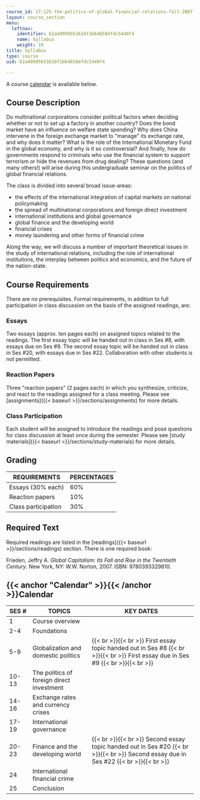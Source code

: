 ```yaml
---
course_id: 17-125-the-politics-of-global-financial-relations-fall-2007
layout: course_section
menu:
  leftnav:
    identifier: 62a48995b5161bf1b646504fdc5440f4
    name: Syllabus
    weight: 10
title: Syllabus
type: course
uid: 62a48995b5161bf1b646504fdc5440f4

---
```


A course [calendar](#Calendar) is available below.

Course Description
------------------

Do multinational corporations consider political factors when deciding whether or not to set up a factory in another country? Does the bond market have an influence on welfare state spending? Why does China intervene in the foreign exchange market to "manage" its exchange rate, and why does it matter? What is the role of the International Monetary Fund in the global economy, and why is it so controversial? And finally, how do governments respond to criminals who use the financial system to support terrorism or hide the revenues from drug dealing? These questions (and many others!) will arise during this undergraduate seminar on the politics of global financial relations.

The class is divided into several broad issue-areas:

*   the effects of the international integration of capital markets on national policymaking
*   the spread of multinational corporations and foreign direct investment
*   international institutions and global governance
*   global finance and the developing world
*   financial crises
*   money laundering and other forms of financial crime

Along the way, we will discuss a number of important theoretical issues in the study of international relations, including the role of international institutions, the interplay between politics and economics, and the future of the nation-state.

Course Requirements
-------------------

There are no prerequisites. Formal requirements, in addition to full participation in class discussion on the basis of the assigned readings, are:

### Essays

Two essays (approx. ten pages each) on assigned topics related to the readings. The first essay topic will be handed out in class in Ses #8, with essays due on Ses #9. The second essay topic will be handed out in class in Ses #20, with essays due in Ses #22. Collaboration with other students is not permitted.

### Reaction Papers

Three "reaction papers" (2 pages each) in which you synthesize, criticize, and react to the readings assigned for a class meeting. Please see [assignments]({{< baseurl >}}/sections/assignments) for more details.

### Class Participation

Each student will be assigned to introduce the readings and pose questions for class discussion at least once during the semester. Please see [study materials]({{< baseurl >}}/sections/study-materials) for more details.

Grading
-------

| REQUIREMENTS | PERCENTAGES |
| --- | --- |
| Essays (30% each) | 60% |
| Reaction papers | 10% |
| Class participation | 30% 

Required Text
-------------

Required readings are listed in the [readings]({{< baseurl >}}/sections/readings) section. There is one required book:

Frieden, Jeffry A. _Global Capitalism: Its Fall and Rise in the Twentieth Century_. New York, NY: W.W. Norton, 2007. ISBN: 9780393329810.

{{< anchor "Calendar" >}}{{< /anchor >}}Calendar
------------------------------------------------

| SES # | TOPICS | KEY DATES |
| --- | --- | --- |
| 1 | Course overview | &nbsp; |
| 2-4 | Foundations | &nbsp; |
| 5-9 | Globalization and domestic politics |  {{< br >}}{{< br >}} First essay topic handed out in Ses #8 {{< br >}}{{< br >}} First essay due in Ses #9 {{< br >}}{{< br >}}  |
| 10-13 | The politics of foreign direct investment | &nbsp; |
| 14-16 | Exchange rates and currency crises | &nbsp; |
| 17-19 | International governance | &nbsp; |
| 20-23 | Finance and the developing world |  {{< br >}}{{< br >}} Second essay topic handed out in Ses #20 {{< br >}}{{< br >}} Second essay due in Ses #22 {{< br >}}{{< br >}}  |
| 24 | International financial crime | &nbsp; |
| 25 | Conclusion |